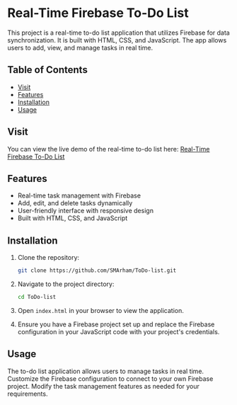 
# Real-Time Firebase To-Do List

This project is a real-time to-do list application that utilizes Firebase for data synchronization. It is built with HTML, CSS, and JavaScript. The app allows users to add, view, and manage tasks in real time.

## Table of Contents

- [Visit](#visit)
- [Features](#features)
- [Installation](#installation)
- [Usage](#usage)

## Visit

You can view the live demo of the real-time to-do list here: [Real-Time Firebase To-Do List](https://to-do-list-seven-chi-47.vercel.app/)

## Features

- Real-time task management with Firebase
- Add, edit, and delete tasks dynamically
- User-friendly interface with responsive design
- Built with HTML, CSS, and JavaScript

## Installation

1. Clone the repository:

   ```bash
   git clone https://github.com/SMArham/ToDo-list.git
   ```

2. Navigate to the project directory:

   ```bash
   cd ToDo-list
   ```

3. Open `index.html` in your browser to view the application.

4. Ensure you have a Firebase project set up and replace the Firebase configuration in your JavaScript code with your project's credentials.

## Usage

The to-do list application allows users to manage tasks in real time. Customize the Firebase configuration to connect to your own Firebase project. Modify the task management features as needed for your requirements.

